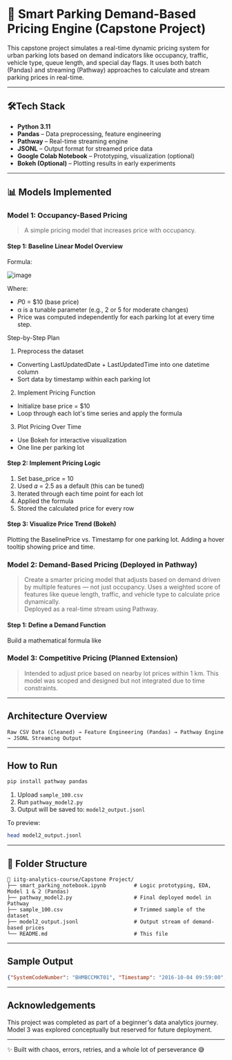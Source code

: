 
# 🚗 Smart Parking Demand-Based Pricing Engine (Capstone Project)

This capstone project simulates a real-time dynamic pricing system for urban parking lots based on demand indicators like occupancy, traffic, vehicle type, queue length, and special day flags. It uses both batch (Pandas) and streaming (Pathway) approaches to calculate and stream parking prices in real-time.

---

## 🛠Tech Stack

- **Python 3.11**
- **Pandas** – Data preprocessing, feature engineering
- **Pathway** – Real-time streaming engine
- **JSONL** – Output format for streamed price data
- **Google Colab Notebook** – Prototyping, visualization (optional)
- **Bokeh (Optional)** – Plotting results in early experiments

---

## 📊 Models Implemented

### Model 1: Occupancy-Based Pricing
> A simple pricing model that increases price with occupancy.

#### Step 1: Baseline Linear Model Overview
Formula:

![image](https://github.com/user-attachments/assets/a470bb43-94f7-4add-a885-bbc371c12836)

Where:
- 𝑃0 = $10 (base price)
- α is a tunable parameter (e.g., 2 or 5 for moderate changes)
- Price was computed independently for each parking lot at every time step.

Step-by-Step Plan
1. Preprocess the dataset
- Converting LastUpdatedDate + LastUpdatedTime into one datetime column
- Sort data by timestamp within each parking lot
2. Implement Pricing Function
- Initialize base price = $10
- Loop through each lot's time series and apply the formula
3. Plot Pricing Over Time
- Use Bokeh for interactive visualization
- One line per parking lot

#### Step 2: Implement Pricing Logic
1. Set base_price = 10
2. Used 𝛼 = 2.5 as a default (this can be tuned)
3. Iterated through each time point for each lot
4. Applied the formula
5. Stored the calculated price for every row

#### Step 3: Visualize Price Trend (Bokeh)
Plotting the BaselinePrice vs. Timestamp for one parking lot.
Adding a hover tooltip showing price and time.

### Model 2: Demand-Based Pricing (Deployed in Pathway)
> Create a smarter pricing model that adjusts based on demand driven by multiple features — not just occupancy.
> Uses a weighted score of features like queue length, traffic, and vehicle type to calculate price dynamically.  
Deployed as a real-time stream using Pathway.

#### Step 1: Define a Demand Function
Build a mathematical formula like 

### Model 3: Competitive Pricing (Planned Extension)
> Intended to adjust price based on nearby lot prices within 1 km.
This model was scoped and designed but not integrated due to time constraints.

---

## Architecture Overview

```
Raw CSV Data (Cleaned) → Feature Engineering (Pandas) → Pathway Engine → JSONL Streaming Output
```

---

## How to Run

```bash
pip install pathway pandas
```

1. Upload `sample_100.csv`  
2. Run `pathway_model2.py`  
3. Output will be saved to: `model2_output.jsonl`

To preview:
```bash
head model2_output.jsonl
```

---

## 📁 Folder Structure

```
📂 iitg-analytics-course/Capstone Project/
├── smart_parking_notebook.ipynb         # Logic prototyping, EDA, Model 1 & 2 (Pandas)
├── pathway_model2.py                    # Final deployed model in Pathway
├── sample_100.csv                       # Trimmed sample of the dataset
├── model2_output.jsonl                  # Output stream of demand-based prices
└── README.md                            # This file 
```

---

## Sample Output

```json
{"SystemCodeNumber": "BHMBCCMKT01", "Timestamp": "2016-10-04 09:59:00", "Occupancy": 150, "Capacity": 577, "DemandPrice": 10.14}
```

---

## Acknowledgements

This project was completed as part of a beginner's data analytics journey.  
Model 3 was explored conceptually but reserved for future deployment.

---

✨ Built with chaos, errors, retries, and a whole lot of perseverance 😅
